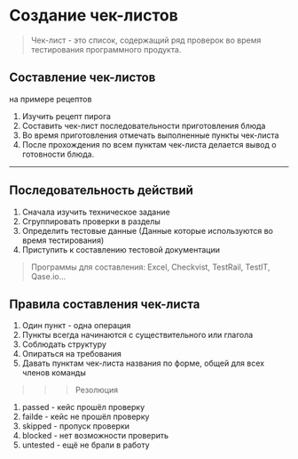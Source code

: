 # Создание чек-листов

> Чек-лист - это список, содержащий ряд проверок во время тестирования программного продукта.

## Составление чек-листов
на примере рецептов

1. Изучить рецепт пирога
2. Составить чек-лист последовательности приготовления блюда
3. Во время приготовления отмечать выполненные пункты чек-листа
4. После прохождения по всем пунктам чек-листа делается вывод о готовности блюда.
---

## Последовательность действий

1. Сначала изучить техническое задание
2. Сгруппировать проверки в разделы
3. Определить тестовые данные (Данные которые используются во время тестирования)
4. Приступить к составлению тестовой документации

> Программы для составления: Excel, Checkvist, TestRail, TestIT, Qase.io...

## Правила составления чек-листа 

1. Один пункт - одна операция
2. Пункты всегда начинаются с существительного или глагола
3. Соблюдать структуру
4. Опираться на требования
5. Давать пунктам чек-листа названия по форме, общей для всех членов команды 

>>>Резолюция

1. passed - кейс прошёл проверку
2. failde - кейс не прошёл проверку
3. skipped - пропуск проверки
4. blocked - нет возможности проверить
5. untested - ещё не брали в работу
